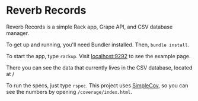 # Reverb Records #

Reverb Records is a simple Rack app, Grape API, and CSV database manager. 

To get up and running, you'll need Bundler installed. Then, `bundle install`.

To start the app, type `rackup`. Visit [localhost:9292](http://localhost:9292/) to see the example page. 

There you can see the data that currently lives in the CSV database, located at /


To run the specs, just type `rspec`. This project uses [SimpleCov](https://github.com/colszowka/simplecov), so you can see the numbers by opening `/coverage/index.html`.

